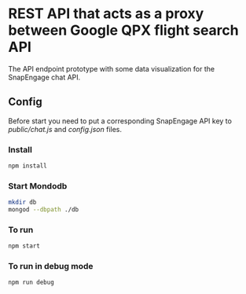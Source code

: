 # REST API that acts as a proxy between Google QPX flight search API
The API endpoint prototype with some data visualization for the SnapEngage chat API.

## Config
Before start you need to put a corresponding SnapEngage API key to _public/chat.js_ and _config.json_ files.

### Install
```bash
npm install
```

### Start Mondodb
```bash
mkdir db
mongod --dbpath ./db
```

### To run
```bash
npm start
```

### To run in debug mode
```bash
npm run debug
```